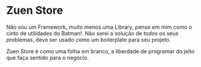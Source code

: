 # Zuen Store

Não sou um Framework, muito menos uma Library, pense em mim como o cinto de utilidades do Batman!. Não serei a solução de todos os seus problemas, devo ser usado como um boilerplate para seu projeto.

Zuen Store é como uma folha em branco, a liberdade de programar do jeito que faça sentido para o negócio.